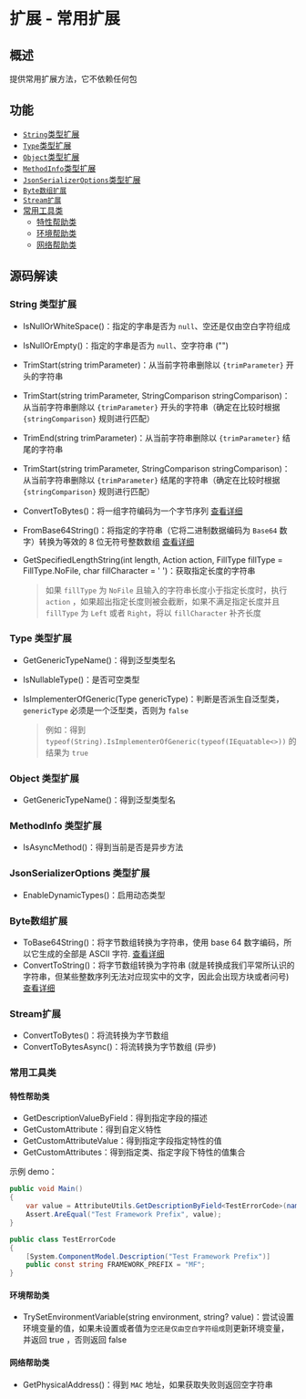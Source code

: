 # 扩展 - 常用扩展

## 概述

提供常用扩展方法，它不依赖任何包

## 功能

* [`String`类型扩展](#string-7c7b578b62695c55)
* [`Type`类型扩展](#type-7c7b578b62695c55)
* [`Object`类型扩展](#object-7c7b578b62695c55)
* [`MethodInfo`类型扩展](#methodinfo-7c7b578b62695c55)
* [`JsonSerializerOptions`类型扩展](#jsonserializeroptions-7c7b578b62695c55)
* [`Byte数组扩展`](#byte65707ec462695c55)
* [`Stream扩展`](#stream62695c55)
* [常用工具类](#section-5e3875285de551777c7b)
    * [特性帮助类](#section-5e3875285de551777c7b)
    * [环境帮助类](#section-5e3875285de551777c7b)
    * [网络帮助类](#section-5e3875285de551777c7b)

## 源码解读

### String 类型扩展

* IsNullOrWhiteSpace()：指定的字串是否为 `null`、空还是仅由空白字符组成

* IsNullOrEmpty()：指定的字串是否为 `null`、空字符串 ("")

* TrimStart(string trimParameter)：从当前字符串删除以 `{trimParameter}` 开头的字符串

* TrimStart(string trimParameter, StringComparison stringComparison)：从当前字符串删除以 `{trimParameter}` 开头的字符串（确定在比较时根据 `{stringComparison}` 规则进行匹配）

* TrimEnd(string trimParameter)：从当前字符串删除以 `{trimParameter}` 结尾的字符串

* TrimStart(string trimParameter, StringComparison stringComparison)：从当前字符串删除以 `{trimParameter}` 结尾的字符串（确定在比较时根据 `{stringComparison}` 规则进行匹配）

* ConvertToBytes()：将一组字符编码为一个字节序列 [查看详细](https://learn.microsoft.com/zh-cn/dotnet/api/system.text.encoding.getbytes)

* FromBase64String()：将指定的字符串（它将二进制数据编码为 `Base64` 数字）转换为等效的 8 位无符号整数数组 [查看详细](https://learn.microsoft.com/zh-cn/dotnet/api/system.convert.frombase64string)

* GetSpecifiedLengthString(int length, Action action, FillType fillType = FillType.NoFile, char fillCharacter = ' ')：获取指定长度的字符串

  > 如果 `fillType` 为 `NoFile` 且输入的字符串长度小于指定长度时，执行 `action` ，如果超出指定长度则被会截断，如果不满足指定长度并且 `fillType` 为 `Left` 或者 `Right`，将以 `fillCharacter` 补齐长度

### Type 类型扩展

* GetGenericTypeName()：得到泛型类型名
* IsNullableType()：是否可空类型
* IsImplementerOfGeneric(Type genericType)：判断是否派生自泛型类，`genericType` 必须是一个泛型类，否则为 `false` 
   
   > 例如：得到`typeof(String).IsImplementerOfGeneric(typeof(IEquatable<>))` 的结果为 `true`

### Object 类型扩展

* GetGenericTypeName()：得到泛型类型名

### MethodInfo 类型扩展

* IsAsyncMethod()：得到当前是否是异步方法

### JsonSerializerOptions 类型扩展

* EnableDynamicTypes()：启用动态类型

### Byte数组扩展

* ToBase64String()：将字节数组转换为字符串，使用 base 64 数字编码，所以它生成的全部是 ASCII 字符. [查看详细](https://learn.microsoft.com/zh-cn/dotnet/api/system.convert.tobase64string)
* ConvertToString()：将字节数组转换为字符串 (就是转换成我们平常所认识的字符串，但某些整数序列无法对应现实中的文字，因此会出现方块或者问号) [查看详细](https://learn.microsoft.com/zh-cn/dotnet/api/system.text.encoding.getstring)

### Stream扩展

* ConvertToBytes()：将流转换为字节数组
* ConvertToBytesAsync()：将流转换为字节数组 (异步)

### 常用工具类

#### 特性帮助类

* GetDescriptionValueByField：得到指定字段的描述
* GetCustomAttribute：得到自定义特性
* GetCustomAttributeValue：得到指定字段指定特性的值
* GetCustomAttributes：得到指定类、指定字段下特性的值集合

示例 demo：

```csharp
public void Main()
{
    var value = AttributeUtils.GetDescriptionByField<TestErrorCode>(nameof(ErrorCode.FRAMEWORK_PREFIX));
    Assert.AreEqual("Test Framework Prefix", value);
}

public class TestErrorCode
{
    [System.ComponentModel.Description("Test Framework Prefix")]
    public const string FRAMEWORK_PREFIX = "MF";
}
```

#### 环境帮助类

* TrySetEnvironmentVariable(string environment, string? value)：尝试设置环境变量的值，如果未设置或者值为`空还是仅由空白字符组成`则更新环境变量，并返回 true ，否则返回 false

#### 网络帮助类

* GetPhysicalAddress()：得到 `MAC` 地址，如果获取失败则返回空字符串
